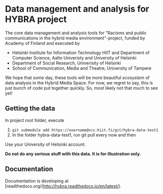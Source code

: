 # Data management and analysis for HYBRA project

The core data management and analysis tools for "Racisms and public communications in the hybrid media environment"-project, funded by Academy of Finland and executed by

* Helsinki Institute for Information Technology HIIT and Department of Computer Science, Aalto Univeristy and University of Helsinki
* Department of Social Research, Univerisity of Helsinki
* School of Communication, Media and Theatre, University of Tampere

We hope that some day, these tools will be more beautiful _ecosystem_ of data analysis in the Hybrid Media Space. For now, we regret to say, this is just bunch of code put together quickly. So, most likely not that much to see yet!

## Getting the data

In project root folder, execute

1. `git submodule add https://username@vcs.hiit.fi/git/hybra-data-test1`
1. In the folder hybra-data-test1, run git pull every now and then

Use your University of Helsinki account.

**Do not do any serious stuff with this data. It is for illustration only.**

## Documentation

Documentation is developing at [readthedocs.org/(http://hybra.readthedocs.io/en/latest/).
